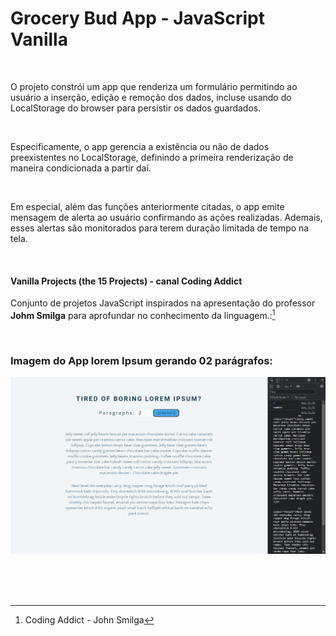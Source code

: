 # Grocery Bud App - JavaScript Vanilla   

<br />

O projeto constrói um app que renderiza um formulário permitindo ao usuário a inserção, edição e remoção dos dados, incluse usando do LocalStorage do browser para persistir os dados guardados.

<br />

Especificamente, o app gerencia a existência ou não de dados preexistentes no LocalStorage, definindo a primeira renderização de maneira condicionada a partir daí.

<br />

Em especial, além das funções anteriormente citadas, o app emite mensagem de alerta ao usuário confirmando as ações realizadas. Ademais, esses alertas são monitorados para terem duração limitada de tempo na tela.

<br />

#### Vanilla Projects (the 15 Projects) -  canal Coding Addict

Conjunto de projetos JavaScript inspirados na apresentação do professor **Johm Smilga** para aprofundar no conhecimento da linguagem.:[^1]


<br />

### Imagem do App lorem Ipsum gerando 02 parágrafos:

![Imagem do App lorem Ipsum](/public/images/javascript-vanilla-lorem-ipsum-01.png)





<br />


<br />
<br />

[^1]:Coding Addict - John Smilga 

